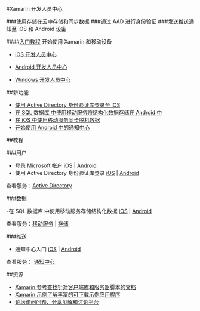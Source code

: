 <properties pageTitle="移动服务-xamarin - Azure 微软云" metakeywords="" description="" services="" documentationCenter="xamarin" authors="" manager="Tiffena" editor="EricChen"/>
  
<tags ms.service="mobile-services" ms.date="" wacn.date="11/02/2015"/>



#Xamarin 开发人员中心

###使用存储在云中存储和同步数据
###通过 AAD 进行身份验证
###发送推送通知至 iOS 和 Android 设备

####[入门教程](/documentation/articles/partner-xamarin-mobile-services-ios-get-started/)
开始使用 Xamarin 和移动设备

- [iOS 开发人员中心](/develop/mobile/ios)

- [Android 开发人员中心](/develop/mobile/android)

- [Windows 开发人员中心](/develop/mobile/windows)

##新功能

- [使用 Active Directory 身份验证库登录至 iOS](/documentation/articles/mobile-services-dotnet-backend-xamarin-ios-adal-sso-authentication/)
- [在 SQL 数据库 中使用移动服务将结构化数据存储在 Android 中](/documentation/articles/partner-xamarin-mobile-services-android-get-started-data/)
- [在 iOS 中使用移动服务同步脱机数据](/documentation/articles/mobile-services-xamarin-ios-get-started-offline-data/)
- [开始使用 Android 中的通知中心](/documentation/articles/partner-xamarin-notification-hubs-android-get-started/)

##教程

###用户

- 登录 Microsoft 帐户 [iOS](/documentation/articles/partner-xamarin-mobile-services-ios-get-started-users/) | [Android](/documentation/articles/partner-xamarin-mobile-services-android-get-started-users/)
- 使用 Active Directory 身份验证库登录 [iOS](/documentation/articles/mobile-services-dotnet-backend-xamarin-ios-adal-sso-authentication/) | [Android](https://github.com/AzureADSamples/NativeClient-Xamarin-Android)
<!--- 代表用户访问 SharePoint [iOS](/documentation/articles/mobile-services-dotnet-backend-calling-sharepoint-on-behalf-of-user/) | [Android](/documentation/articles/mobile-services-dotnet-backend-calling-sharepoint-on-behalf-of-user/)-->

查看服务：[Active Directory](https://github.com/AzureAD)

###数据

-在 SQL 数据库 中使用移动服务存储结构化数据 [iOS](/documentation/articles/partner-xamarin-mobile-services-ios-get-started-data/) | [Android](/documentation/articles/partner-xamarin-mobile-services-android-get-started-data/)

查看服务：[移动服务](/documentation/services/mobile-services) | [存储](/documentation/services/storage)
<!--
###同步

- 使用移动服务同步脱机数据 [iOS](/documentation/articles/mobile-services-xamarin-ios-get-started-offline-data/) | [Android](/documentation/articles/mobile-services-xamarin-android-get-started-offline-data/)

查看服务：[移动服务](/documentation/services/mobile-services)
-->
###推送

- 通知中心入门 [iOS](/documentation/articles/partner-xamarin-notification-hubs-ios-get-started/) | [Android](/documentation/articles/partner-xamarin-notification-hubs-android-get-started/)

查看服务： [通知中心](/documentation/services/notification-hubs)

##资源
- [Xamarin 参考查找针对客户端库和服务器脚本的文档](http://developer.xamarin.com/guides/cross-platform/azure/mobile-services)
- [Xamarin 示例了解丰富的可下载示例应用程序](http://developer.xamarin.com/guides/cross-platform/azure/mobile-services)
- [论坛询问问题、分享见解和讨论平台](https://social.msdn.microsoft.com/Forums/zh-CN/home?forum=windowsazurezhchs)

